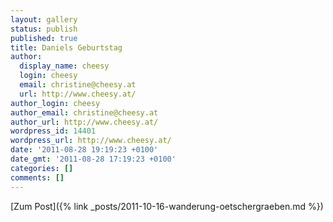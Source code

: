 ```yaml
---
layout: gallery
status: publish
published: true
title: Daniels Geburtstag
author:
  display_name: cheesy
  login: cheesy
  email: christine@cheesy.at
  url: http://www.cheesy.at/
author_login: cheesy
author_email: christine@cheesy.at
author_url: http://www.cheesy.at/
wordpress_id: 14401
wordpress_url: http://www.cheesy.at/
date: '2011-08-28 19:19:23 +0100'
date_gmt: '2011-08-28 17:19:23 +0100'
categories: []
comments: []
---
```


[Zum Post]({% link _posts/2011-10-16-wanderung-oetschergraeben.md %})
<!--:-->
